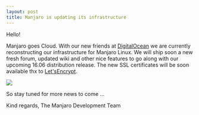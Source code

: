 ```yaml
---
layout: post
title: Manjaro is updating its infrastructure
---
```


Hello!

Manjaro goes Cloud. With our new friends at [DigitalOcean](https://www.digitalocean.com/) we are currently reconstructing our infrastructure for Manjaro Linux. We will ship soon a new fresh forum, updated wiki and other nice features to go along with our upcoming 16.06 distribution release. The new SSL certificates will be soon available thx to [Let'sEncrypt](https://letsencrypt.org/).

<img src="https://manjaro.github.io/images/new-forum.jpg">

So stay tuned for more news to come ...

Kind regards,
The Manjaro Development Team
